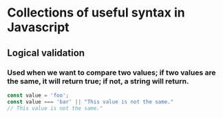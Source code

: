 # Collections of useful syntax in Javascript

## Logical validation

### Used when we want to compare two values; if two values are the same, it will return true; if not, a string will return.
```javascript
const value = 'foo';
const value === 'bar' || "This value is not the same."
// This value is not the same." 
```
